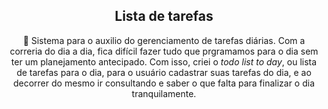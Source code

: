 <h2 align="center"> Lista de tarefas </h2>

<p align="center">🚩 Sistema para o auxilio do gerenciamento de tarefas diárias. Com a correria do dia a dia, fica difícil fazer tudo que prgramamos para o dia
sem ter um planejamento antecipado. Com isso, criei o <i>todo list to day</i>, ou lista de tarefas para o dia, para o usuário cadastrar suas tarefas do dia, e ao decorrer do mesmo ir consultando e saber o que falta para finalizar o dia tranquilamente.</p>

